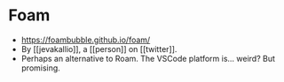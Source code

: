 # Foam
- https://foambubble.github.io/foam/
- By [[jevakallio]], a [[person]] on [[twitter]].
- Perhaps an alternative to Roam. The VSCode platform is... weird? But promising.
